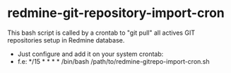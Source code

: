 redmine-git-repository-import-cron
==================================

This bash script is called by a crontab to "git pull" all actives GIT repositories setup in Redmine database.
* Just configure and add it on your system crontab:
* f.e: */15 * * * * /bin/bash /path/to/redmine-gitrepo-import-cron.sh
